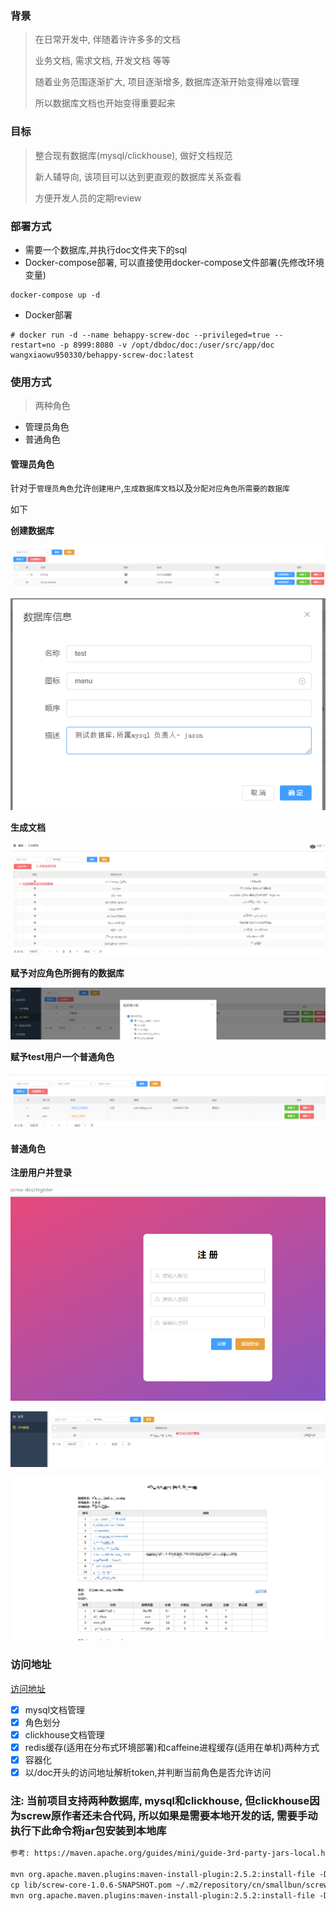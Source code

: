 ### 背景

> 在日常开发中, 伴随着许许多多的文档
>
> 业务文档, 需求文档, 开发文档 等等
>
> 随着业务范围逐渐扩大, 项目逐渐增多, 数据库逐渐开始变得难以管理
>
> 所以数据库文档也开始变得重要起来

### 目标

> 整合现有数据库(mysql/clickhouse), 做好文档规范
>
> 新人辅导向, 该项目可以达到更直观的数据库关系查看
>
> 方便开发人员的定期review

### 部署方式

- 需要一个数据库,并执行doc文件夹下的sql
- Docker-compose部署, 可以直接使用docker-compose文件部署(先修改环境变量)

```
docker-compose up -d
```

- Docker部署

```
# docker run -d --name behappy-screw-doc --privileged=true --restart=no -p 8999:8080 -v /opt/dbdoc/doc:/user/src/app/doc wangxiaowu950330/behappy-screw-doc:latest
```

### 使用方式

> 两种角色

- 管理员角色
- 普通角色

#### **管理员角色**

针对于`管理员角色`允许`创建用户`,`生成数据库文档`以及`分配对应角色所需要的数据库`

如下

**创建数据库**

![image-20220510152355712](resources/image/image-20220510152355712.png)

![image-20220510152459502](resources/image/image-20220510152459502.png)

**生成文档**

![image-20220510152639302](resources/image/image-20220510152639302.png)

**赋予对应角色所拥有的数据库**

![image-20220510152811067](resources/image/image-20220510152811067.png)

**赋予test用户一个普通角色**

![image-20220510152843106](resources/image/image-20220510152843106.png)

#### **普通角色**

**注册用户并登录**

![image-20220510153502229](resources/image/image-20220510153502229.png)

![image-20220510153208502](resources/image/image-20220510153208502.png)

![image-20220510153425040](resources/image/image-20220510153425041.png)

### 访问地址

[访问地址](http://xxx:8999/screw-doc/index.html)

- [X]  mysql文档管理
- [X]  角色划分
- [X]  clickhouse文档管理
- [X]  redis缓存(适用在分布式环境部署)和caffeine进程缓存(适用在单机)两种方式
- [X]  容器化
- [X]  以/doc开头的访问地址解析token,并判断当前角色是否允许访问

### 注: 当前项目支持两种数据库, mysql和clickhouse, 但clickhouse因为screw原作者还未合代码, 所以如果是需要本地开发的话, 需要手动执行下此命令将jar包安装到本地库

```xml
参考: https://maven.apache.org/guides/mini/guide-3rd-party-jars-local.html

mvn org.apache.maven.plugins:maven-install-plugin:2.5.2:install-file -Dfile="lib/screw-core-1.0.6-SNAPSHOT.jar" -DpomFile="lib/screw-1.0.6-SNAPSHOT.pom"
cp lib/screw-core-1.0.6-SNAPSHOT.pom ~/.m2/repository/cn/smallbun/screw/screw/1.0.6-SNAPSHOT/screw-1.0.6-SNAPSHOT.pom
mvn org.apache.maven.plugins:maven-install-plugin:2.5.2:install-file -Dfile="lib/screw-core-1.0.6-SNAPSHOT.jar" -DpomFile="lib/screw-core-1.0.6-SNAPSHOT.pom"
```
